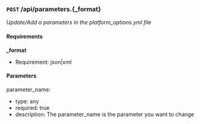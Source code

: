 ### `POST` /api/parameters.{_format} ###

_Update/Add a parameters in the platform_options.yml file_

#### Requirements ####

**_format**

  - Requirement: json|xml

#### Parameters ####

parameter_name:

  * type: any
  * required: true
  * description: The parameter_name is the parameter you want to change
